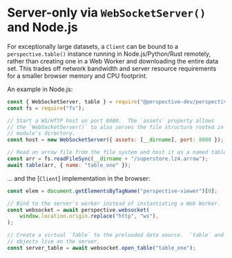 # Server-only via `WebSocketServer()` and Node.js

For exceptionally large datasets, a `Client` can be bound to a
`perspective.table()` instance running in Node.js/Python/Rust remotely, rather
than creating one in a Web Worker and downloading the entire data set. This
trades off network bandwidth and server resource requirements for a smaller
browser memory and CPU footprint.

An example in Node.js:

```javascript
const { WebSocketServer, table } = require("@perspective-dev/perspective");
const fs = require("fs");

// Start a WS/HTTP host on port 8080.  The `assets` property allows
// the `WebSocketServer()` to also serves the file structure rooted in this
// module's directory.
const host = new WebSocketServer({ assets: [__dirname], port: 8080 });

// Read an arrow file from the file system and host it as a named table.
const arr = fs.readFileSync(__dirname + "/superstore.lz4.arrow");
await table(arr, { name: "table_one" });
```

... and the [`Client`] implementation in the browser:

```javascript
const elem = document.getElementsByTagName("perspective-viewer")[0];

// Bind to the server's worker instead of instantiating a Web Worker.
const websocket = await perspective.websocket(
    window.location.origin.replace("http", "ws"),
);

// Create a virtual `Table` to the preloaded data source.  `table` and `view`
// objects live on the server.
const server_table = await websocket.open_table("table_one");
```
